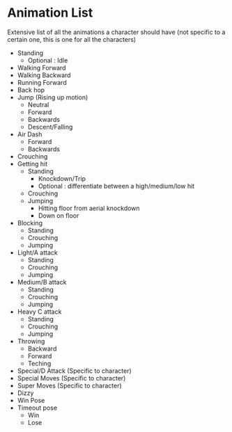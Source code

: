 Animation List
====

Extensive list of all the animations a character should have (not specific to a certain one, this is one for all the characters)

* Standing 
	* Optional : Idle
* Walking Forward
* Walking Backward
* Running Forward
* Back hop
* Jump (Rising up motion)
	* Neutral
	* Forward
	* Backwards
	* Descent/Falling
* Air Dash
	* Forward
	* Backwards
* Crouching
* Getting hit
	* Standing
		* Knockdown/Trip
		* Optional : differentiate between a high/medium/low hit
	* Crouching
	* Jumping
		* Hitting floor from aerial knockdown
		* Down on floor
* Blocking
	* Standing
	* Crouching
	* Jumping
* Light/A attack
	* Standing
	* Crouching
	* Jumping
* Medium/B attack
	* Standing
	* Crouching
	* Jumping
* Heavy C attack
	* Standing
	* Crouching
	* Jumping
* Throwing
	* Backward
	* Forward
	* Teching
* Special/D Attack (Specific to character)
* Special Moves (Specific to character)
* Super Moves (Specific to character)
* Dizzy
* Win Pose
* Timeout pose
	* Win
	* Lose